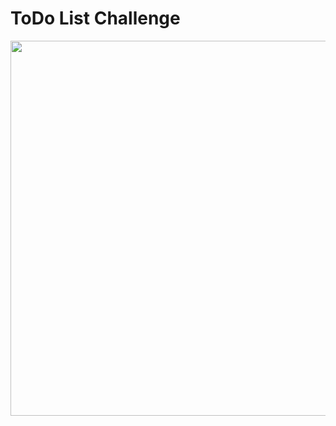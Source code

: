 # ToDo List Challenge

<p align="center">
  <img height="600" src="https://i.imgur.com/u5yi9px.png" />
</p>
